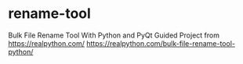 # rename-tool
Bulk File Rename Tool With Python and PyQt
Guided Project from https://realpython.com/
https://realpython.com/bulk-file-rename-tool-python/
